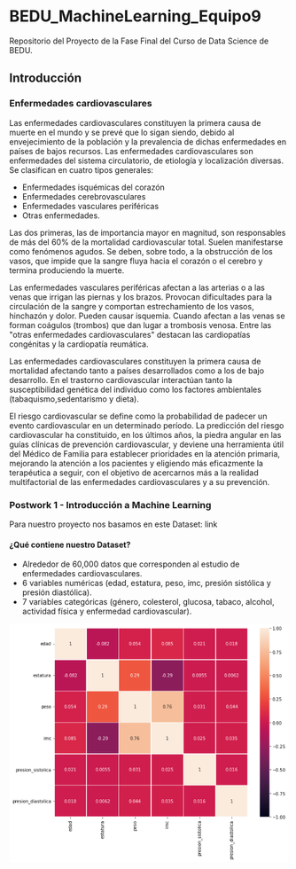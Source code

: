 # BEDU_MachineLearning_Equipo9
Repositorio del Proyecto de la Fase Final del Curso de Data Science de BEDU.

## Introducción
### **Enfermedades cardiovasculares**
Las enfermedades cardiovasculares constituyen la primera causa de muerte en el mundo y se prevé que lo sigan siendo, debido al envejecimiento de la población y la prevalencia de dichas enfermedades en países de bajos recursos. Las enfermedades cardiovasculares son enfermedades del sistema circulatorio, de etiología y localización diversas. Se clasifican en cuatro tipos generales:
* Enfermedades isquémicas del corazón 
* Enfermedades cerebrovasculares 
* Enfermedades vasculares periféricas 
* Otras enfermedades. 

Las dos primeras, las de importancia mayor en magnitud, son responsables de más del 60% de la mortalidad cardiovascular total. Suelen manifestarse como fenómenos agudos. Se deben, sobre todo, a la obstrucción de los vasos, que impide que la sangre fluya hacia el corazón o el cerebro y termina produciendo la muerte.

Las enfermedades vasculares periféricas afectan a las arterias o a las venas que irrigan las piernas y los brazos. Provocan dificultades para la circulación de la sangre y comportan estrechamiento de los vasos, hinchazón y dolor. Pueden causar isquemia. Cuando afectan a las venas se forman coágulos (trombos) que dan
lugar a trombosis venosa.
Entre las "otras enfermedades cardiovasculares" destacan las cardiopatías congénitas y la cardiopatía reumática.

Las enfermedades cardiovasculares constituyen la primera causa de mortalidad afectando tanto a países desarrollados como a los de bajo desarrollo. En el trastorno cardiovascular interactúan tanto la susceptibilidad genética del individuo como los factores ambientales (tabaquismo,sedentarismo y dieta).

El riesgo cardiovascular se define como la probabilidad de padecer un evento cardiovascular en un determinado período. La predicción del riesgo cardiovascular ha constituido, en los últimos años, la piedra angular en las guías clínicas de prevención cardiovascular, y deviene una herramienta útil del Médico de Familia para establecer prioridades en la atención primaria, mejorando la atención a los pacientes y eligiendo más eficazmente la terapéutica a seguir, con el objetivo de acercarnos más a la realidad multifactorial de las enfermedades cardiovasculares y a su prevención.

### Postwork 1 - Introducción a Machine Learning
Para nuestro proyecto nos basamos en este Dataset: link

#### ¿Qué contiene nuestro Dataset?
* Alrededor de 60,000 datos que corresponden al estudio de enfermedades cardiovasculares.
* 6 variables numéricas (edad, estatura, peso, imc, presión sistólica y presión diastólica).
* 7 variables categóricas (género, colesterol, glucosa, tabaco, alcohol, actividad física y enfermedad cardiovascular).
<p><img src="https://raw.githubusercontent.com/IsmaelOr/BEDU_MachineLearning_Equipo9/main/Files/descarga.png" align="center"/></p>
